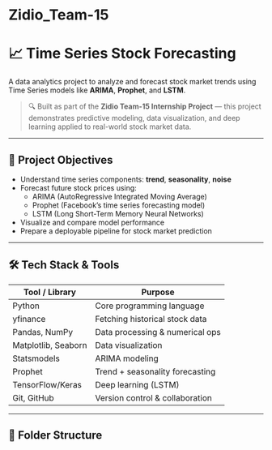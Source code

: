 # Zidio_Team-15
# 📈 Time Series Stock Forecasting

A data analytics project to analyze and forecast stock market trends using Time Series models like **ARIMA**, **Prophet**, and **LSTM**.

> 🔍 Built as part of the **Zidio Team-15 Internship Project** — this project demonstrates predictive modeling, data visualization, and deep learning applied to real-world stock market data.

---

## 📌 Project Objectives

- Understand time series components: **trend**, **seasonality**, **noise**
- Forecast future stock prices using:
  - ARIMA (AutoRegressive Integrated Moving Average)
  - Prophet (Facebook’s time series forecasting model)
  - LSTM (Long Short-Term Memory Neural Networks)
- Visualize and compare model performance
- Prepare a deployable pipeline for stock market prediction

---

## 🛠 Tech Stack & Tools

| Tool / Library      | Purpose                             |
|---------------------|-------------------------------------|
| Python              | Core programming language           |
| yfinance            | Fetching historical stock data      |
| Pandas, NumPy       | Data processing & numerical ops     |
| Matplotlib, Seaborn | Data visualization                  |
| Statsmodels         | ARIMA modeling                      |
| Prophet             | Trend + seasonality forecasting     |
| TensorFlow/Keras    | Deep learning (LSTM)                |
| Git, GitHub         | Version control & collaboration     |

---

## 📂 Folder Structure

